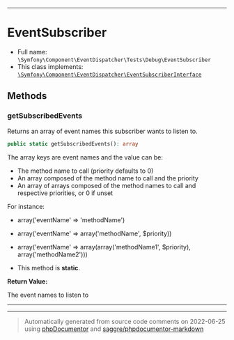 ***

# EventSubscriber





* Full name: `\Symfony\Component\EventDispatcher\Tests\Debug\EventSubscriber`
* This class implements:
[`\Symfony\Component\EventDispatcher\EventSubscriberInterface`](../../EventSubscriberInterface.md)




## Methods


### getSubscribedEvents

Returns an array of event names this subscriber wants to listen to.

```php
public static getSubscribedEvents(): array
```

The array keys are event names and the value can be:

 * The method name to call (priority defaults to 0)
 * An array composed of the method name to call and the priority
 * An array of arrays composed of the method names to call and respective
   priorities, or 0 if unset

For instance:

 * array('eventName' => 'methodName')
 * array('eventName' => array('methodName', $priority))
 * array('eventName' => array(array('methodName1', $priority), array('methodName2')))

* This method is **static**.





**Return Value:**

The event names to listen to



***


***
> Automatically generated from source code comments on 2022-06-25 using [phpDocumentor](http://www.phpdoc.org/) and [saggre/phpdocumentor-markdown](https://github.com/Saggre/phpDocumentor-markdown)
